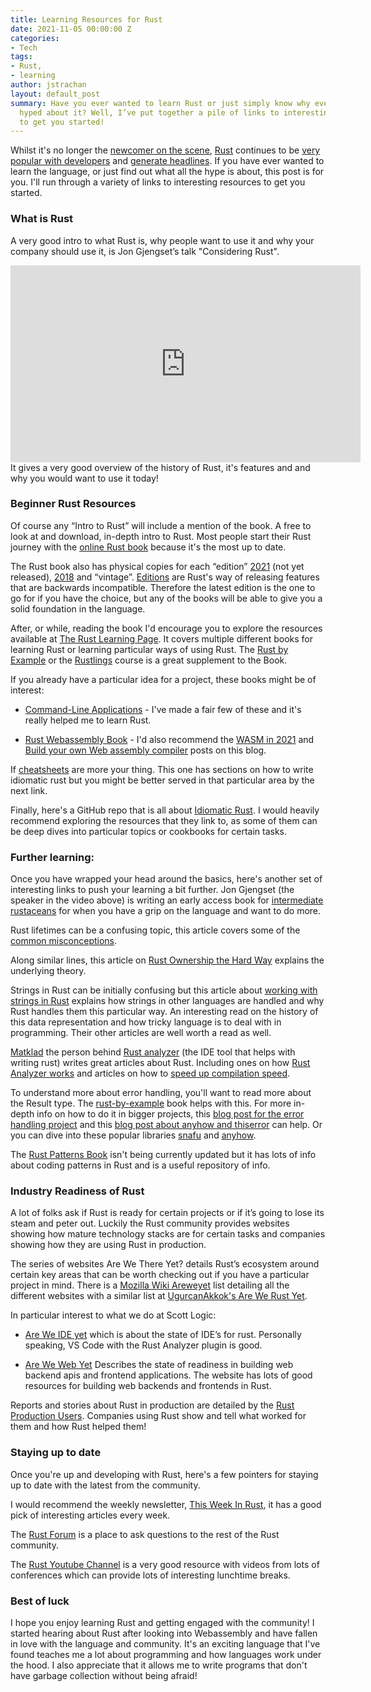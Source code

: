 ```yaml
---
title: Learning Resources for Rust
date: 2021-11-05 00:00:00 Z
categories:
- Tech
tags:
- Rust,
- learning
author: jstrachan
layout: default_post
summary: Have you ever wanted to learn Rust or just simply know why everyone is so
  hyped about it? Well, I’ve put together a pile of links to interesting resources
  to get you started!
---
```


Whilst it's no longer the [newcomer on the scene](https://ziglang.org/), [Rust](https://www.rust-lang.org/) continues to be [very popular with developers](https://insights.stackoverflow.com/survey/2020#most-loved-dreaded-and-wanted) and [generate headlines](https://rome.tools/blog/2021/09/21/rome-will-be-rewritten-in-rust). If you have ever wanted to learn the language, or just find out what all the hype is about, this post is for you. I'll run through a variety of links to interesting resources to get you started.

### What is Rust
A very good intro to what Rust is, why people want to use it and why your company should use it, is Jon Gjengset’s talk "Considering Rust".
<iframe width="560" height="315" src="https://www.youtube.com/embed/DnT-LUQgc7s" title="YouTube video player" frameborder="0" allow="accelerometer; autoplay; clipboard-write; encrypted-media; gyroscope; picture-in-picture" allowfullscreen></iframe>
It gives a very good overview of the history of Rust, it's features and and why you would want to use it today!

### Beginner Rust Resources

Of course any “Intro to Rust” will include a mention of the book. A free to look at and download, in-depth intro to Rust. Most people start their Rust journey with the [online Rust book](https://doc.rust-lang.org/book/) because it's the most up to date.

The Rust book also has physical copies for each “edition” [2021](https://nostarch.com/rust-rustaceans) (not yet released), [2018](https://nostarch.com/Rust2018) and “vintage”. [Editions](https://doc.rust-lang.org/edition-guide/editions/index.html) are Rust's way of releasing features that are backwards incompatible. Therefore the latest edition is the one to go for if you have the choice, but any of the books will be able to give you a solid foundation in the language.

After, or while, reading the book I'd encourage you to explore the resources available at [The Rust Learning Page](https://www.rust-lang.org/learn). It covers multiple different books for learning Rust or learning particular ways of using Rust. The [Rust by Example](https://doc.rust-lang.org/stable/rust-by-example/) or the [Rustlings](https://github.com/rust-lang/rustlings/) course is a great supplement to the Book.

If you already have a particular idea for a project, these books might be of interest:

* [Command-Line Applications](https://rust-cli.github.io/book/index.html) - I've made a fair few of these and it's really helped me to learn Rust.

* [Rust Webassembly Book](https://rustwasm.github.io/docs/book/) - I'd also recommend the [WASM in 2021](https://blog.scottlogic.com/2021/06/21/state-of-wasm.html) and [Build your own Web assembly compiler](https://blog.scottlogic.com/2019/05/17/webassembly-compiler.html) posts on this blog.

If [cheatsheets](https://cheats.rs/) are more your thing. This one has sections on how to write idiomatic rust but you might be better served in that particular area by the next link.

Finally, here's a GitHub repo that is all about [Idiomatic Rust](https://github.com/mre/idiomatic-rust). I would heavily recommend exploring the resources that they link to, as some of them can be deep dives into particular topics or cookbooks for certain tasks.


### Further learning:

Once you have wrapped your head around the basics, here's another set of interesting links to push your learning a bit further.
Jon Gjengset (the speaker in the video above) is writing an early access book for [intermediate rustaceans](https://nostarch.com/rust-rustaceans) for when you have a grip on the language and want to do more.

Rust lifetimes can be a confusing topic, this article covers some of the [common misconceptions](https://github.com/pretzelhammer/rust-blog/blob/master/posts/common-rust-lifetime-misconceptions.md).

Along similar lines, this article on [Rust Ownership the Hard Way](https://chrismorgan.info/blog/rust-ownership-the-hard-way/) explains the underlying theory.

Strings in Rust can be initially confusing but this article about [working with strings in Rust](https://fasterthanli.me/articles/working-with-strings-in-rust) explains how strings in other languages are handled and why Rust handles them this particular way. An interesting read on the history of this data representation and how tricky language is to deal with in programming. Their other articles are well worth a read as well.

[Matklad](https://matklad.github.io/) the person behind [Rust analyzer](https://rust-analyzer.github.io/) (the IDE tool that helps with writing rust) writes great articles about Rust. Including ones on how [Rust Analyzer works](https://rust-analyzer.github.io/blog/2020/07/20/three-architectures-for-responsive-ide.html) and articles on how to [speed up compilation speed](https://matklad.github.io/2021/09/04/fast-rust-builds.html).

To understand more about error handling, you'll want to read more about the Result type. The [rust-by-example](https://doc.rust-lang.org/rust-by-example/error.html) book helps with this. For more in-depth info on how to do it in bigger projects, this [blog post for the error handling project](https://blog.rust-lang.org/inside-rust/2021/07/01/What-the-error-handling-project-group-is-working-towards.html) and this [blog post about anyhow and thiserror](https://nick.groenen.me/posts/rust-error-handling/) can help. Or you can dive into these popular libraries [snafu](https://github.com/shepmaster/snafu) and [anyhow](https://github.com/dtolnay/anyhow).

The [Rust Patterns Book](https://rust-unofficial.github.io/patterns/) isn't being currently updated but it has lots of info about coding patterns in Rust and is a useful repository of info.

### Industry Readiness of Rust

A lot of folks ask if Rust is ready for certain projects or if it’s going to lose its steam and peter out. Luckily the Rust community provides websites showing how mature technology stacks are for certain tasks and companies showing how they are using Rust in production.

The series of websites Are We There Yet? details Rust’s ecosystem around certain key areas that can be worth checking out if you have a particular project in mind.
There is a [Mozilla Wiki Areweyet](https://wiki.mozilla.org/Areweyet) list detailing all the different websites with a similar list at [UgurcanAkkok's Are We Rust Yet](https://github.com/UgurcanAkkok/AreWeRustYet).

In particular interest to what we do at Scott Logic: 

* [Are We IDE yet](https://areweideyet.com/)
which is about the state of IDE’s for rust. Personally speaking, VS Code with the Rust Analyzer plugin is good.

* [Are We Web Yet](https://www.arewewebyet.org/)
Describes the state of readiness in building web backend apis and frontend applications. The website has lots of good resources for building web backends and frontends in Rust.

Reports and stories about Rust in production are detailed by the [Rust Production Users](https://www.rust-lang.org/production/users). Companies using Rust show and tell what worked for them and how Rust helped them!

### Staying up to date
Once you're up and developing with Rust, here's a few pointers for staying up to date with the latest from the community.

I would recommend the weekly newsletter, [This Week In Rust](https://this-week-in-rust.org/), it has a good pick of interesting articles every week.

The [Rust Forum](https://users.rust-lang.org/) is a place to ask questions to the rest of the Rust community.

The [Rust Youtube Channel](https://www.youtube.com/channel/UCaYhcUwRBNscFNUKTjgPFiA) is a very good resource with videos from lots of conferences which can provide lots of interesting lunchtime breaks.

### Best of luck

I hope you enjoy learning Rust and getting engaged with the community! I started hearing about Rust after looking into Webassembly and have fallen in love with the language and community. It's an exciting language that I've found teaches me a lot about programming and how languages work under the hood. I also appreciate that it allows me to write programs that don't have garbage collection without being afraid! 